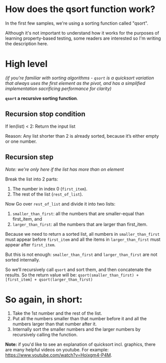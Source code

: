 # How does the qsort function work?
In the first few samples, we're using a sorting function called "qsort".

Although it's not important to understand how it works for the purposes of learning property-based testing, some readers are interested so I'm writing the description here.

# High level

*(if you're familiar with sorting algorithms - `qsort` is a quicksort variation that always uses the first element as the pivot, and has a simplified implementation sacrificing performance for clarity)*
 

**`qsort` a recursive sorting function**.

## Recursion stop condition
If len(list) < 2: Return the input list 

Reason: Any list shorter than 2 is already sorted, because it’s either empty or one number.

## Recursion step
*Note: we're only here if the list has more than on element*

Break the list into 2 parts:
1. The number in index 0 (`first_item`).
2. The rest of the list (`rest_of_list`).

Now Go over `rest_of_list` and divide it into two lists: 
1. `smaller_than_first`: all the numbers that are smaller-equal than first_item, and 
2. `larger_than_first`: all the numbers that are larger than first_item.

Because we need to return a sorted list, all numbers in `smaller_than_first` must appear before `first_item` and all the items in `larger_than_first` must appear after `first_item`.

But this is not enough: `smaller_than_first` and `larger_than_first` are not sorted internally.

So we’ll recursively call `qsort` and sort them, and then concatenate the results. So the return value will be:
`qsort(smaller_than_first) + [first_item] + qsort(larger_than_first)`


# So again, in short:

1. Take the 1st number and the rest of the list.
2. Put all the numbers smaller than that number before it and all the numbers larger than that number after it.
3. Internally sort the smaller numbers and the larger numbers by recursively calling the function.


**Note:** if you'd like to see an explanation of quicksort incl. graphics, there are many helpful videos on youtube. For example: https://www.youtube.com/watch?v=Hoixgm4-P4M. 

